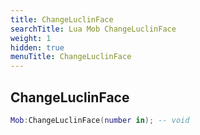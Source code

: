 ```yaml
---
title: ChangeLuclinFace
searchTitle: Lua Mob ChangeLuclinFace
weight: 1
hidden: true
menuTitle: ChangeLuclinFace
---
```

## ChangeLuclinFace
```lua
Mob:ChangeLuclinFace(number in); -- void
```